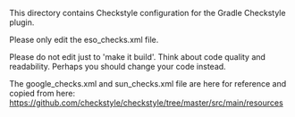 This directory contains Checkstyle configuration for the Gradle Checkstyle plugin.

Please only edit the eso_checks.xml file.

Please do not edit just to 'make it build'. Think about code quality and readability. Perhaps you should
change your code instead.

The google_checks.xml and sun_checks.xml file are here for reference and copied
from here: https://github.com/checkstyle/checkstyle/tree/master/src/main/resources
